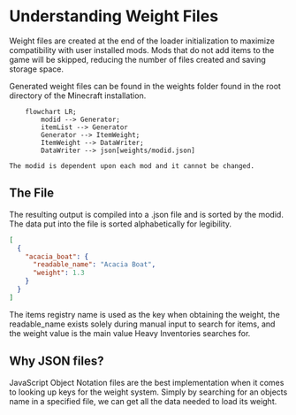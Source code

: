 # Understanding Weight Files

Weight files are created at the end of the loader initialization to maximize compatibility with user installed mods. Mods 
that do not add items to the game will be skipped, reducing the number of files created and saving storage space.

Generated weight files can be found in the weights folder found in the root directory of the Minecraft installation. 

```mermaid
    flowchart LR;
        modid --> Generator;
        itemList --> Generator
        Generator --> ItemWeight;
        ItemWeight --> DataWriter;
        DataWriter --> json[weights/modid.json]
```

```admonish danger title='Do Not Change File Names'
The modid is dependent upon each mod and it cannot be changed.
```

## The File
The resulting output is compiled into a .json file and is sorted by the modid. The data put into the file is sorted 
alphabetically for legibility. 

```json
[
  {
    "acacia_boat": {
      "readable_name": "Acacia Boat",
      "weight": 1.3
    }
  }
]
```

The items registry name is used as the key when obtaining the weight, the readable_name exists solely during manual input
to search for items, and the weight value is the main value Heavy Inventories searches for.

## Why JSON files?
JavaScript Object Notation files are the best implementation when it comes to looking up keys for the weight system. Simply
by searching for an objects name in a specified file, we can get all the data needed to load its weight.
